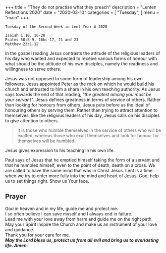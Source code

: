 +++
title = "They do not practise what they preach"
description = "Lenten Reflections 2020"
date = "2020-03-10"
categories = [
    "Tuesday",
]
menu = "main"
+++

```
Tuesday of the Second Week in Lent Year A 2020

Isaiah 1:10, 16-20
Psalms 50:8-9, 16bc-17, 21 and 23
Matthew 23:1-12
```


In the gospel reading Jesus contrasts the attitude of the religious leaders of his day who wanted and expected to receive various forms of honour with what should be the attitude of his own disciples, namely the readiness and willingness to serve others.

Jesus was not opposed to some form of leadership among his own followers. Jesus appointed Peter as the rock on which he would build his church and entrusted to him a share in his own teaching authority. As Jesus says towards the end of that reading, _"the greatest among you must be your servant"_. Jesus defines greatness in terms of service of others. Rather than looking for honours from others, Jesus puts before us the ideal of honouring others by serving them. Rather than trying to attract attention to themselves, like the religious leaders of his day, Jesus calls on his disciples to give attention to others. 

>It is those who humble themselves in the service of others who will be exalted, whereas those who exalt themselves and look for honour for themselves will be humbled. 

Jesus gives expression to his teaching in his own life. 

Paul says of Jesus that he emptied himself taking the form of a servant and that he humbled himself, even to the point of death, death on a cross. We are called to have the same mind that was in Christ Jesus. Lent is a time when we try to enter more fully into the mind and heart of Jesus. God, help us to set things right. Show us Your face.

## Prayer
 
God in heaven and in my life, guide me and protect me.  
I so often believe I can save myself and I always end in failure.  
Lead me with your love away from harm and guide me on the right path.  
May your Spirit inspire the Church and make us an instrument of your love and guidance.  
Thank you for your care for me.   
**_May the Lord bless us, protect us from all evil and bring us to everlasting life. Amen._**
